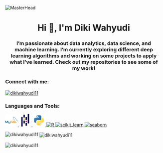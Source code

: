 ![MasterHead](https://abeyon.com/wp-content/uploads/2018/11/0-845x321.png)
<h1 align="center">Hi 👋, I'm Diki Wahyudi</h1>
<h3 align="center">I’m passionate about data analytics, data science, and machine learning. I’m currently exploring different deep learning algorithms and working on some projects to apply what I’ve learned. Check out my repositories to see some of my work!</h3>


<h3 align="left">Connect with me:</h3>
<p align="left">
<a href="https://linkedin.com/in/dikiwahyudi11" target="blank"><img align="center" src="https://raw.githubusercontent.com/rahuldkjain/github-profile-readme-generator/master/src/images/icons/Social/linked-in-alt.svg" alt="dikiwahyudi11" height="30" width="40" /></a>
</p>

<h3 align="left">Languages and Tools:</h3>
<p align="left"> <a href="https://www.mysql.com/" target="_blank" rel="noreferrer"> <img src="https://raw.githubusercontent.com/devicons/devicon/master/icons/mysql/mysql-original-wordmark.svg" alt="mysql" width="40" height="40"/> </a> <a href="https://pandas.pydata.org/" target="_blank" rel="noreferrer"> <img src="https://raw.githubusercontent.com/devicons/devicon/2ae2a900d2f041da66e950e4d48052658d850630/icons/pandas/pandas-original.svg" alt="pandas" width="40" height="40"/> </a> <a href="https://www.python.org" target="_blank" rel="noreferrer"> <img src="https://raw.githubusercontent.com/devicons/devicon/master/icons/python/python-original.svg" alt="python" width="40" height="40"/> </a> <a href="https://www.r-project.org/" target="_blank" rel="noreferrer"> <img src="https://e7.pngegg.com/pngimages/1012/958/png-clipart-rstudio-data-analysis-logo-datacamp-inc-editorial-board-blue-angle.png" alt="R" width="40" height="40"/> </a> <a href="https://scikit-learn.org/" target="_blank" rel="noreferrer"> <img src="https://upload.wikimedia.org/wikipedia/commons/0/05/Scikit_learn_logo_small.svg" alt="scikit_learn" width="40" height="40"/> </a> <a href="https://seaborn.pydata.org/" target="_blank" rel="noreferrer"> <img src="https://seaborn.pydata.org/_images/logo-mark-lightbg.svg" alt="seaborn" width="40" height="40"/> </a> </p>

<p><img align="left" src="https://github-readme-stats.vercel.app/api/top-langs?username=dikiwahyudi11&show_icons=true&locale=en&layout=compact" alt="dikiwahyudi11" /></p>

<p>&nbsp;<img align="center" src="https://github-readme-stats.vercel.app/api?username=dikiwahyudi11&show_icons=true&locale=en" alt="dikiwahyudi11" /></p>

<p><img align="center" src="https://github-readme-streak-stats.herokuapp.com/?user=dikiwahyudi11&" alt="dikiwahyudi11" /></p>
